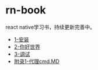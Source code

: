 # rn-book
react native学习书，持续更新完善中。

* <a href="https://github.com/Jon-Millent/rn-book/blob/master/1-%E5%AE%89%E8%A3%85.MD">1-安装</a>
* <a href="https://github.com/Jon-Millent/rn-book/blob/master/2-%E4%BD%A0%E5%A5%BD%E4%B8%96%E7%95%8C.MD">2-你好世界</a>
* <a href="https://github.com/Jon-Millent/rn-book/blob/master/3-%E8%B0%83%E8%AF%95.MD">3-调试</a>
* <a href="https://github.com/Jon-Millent/rn-book/blob/master/%E9%99%84%E5%BD%951-%E4%BB%A3%E7%90%86cmd.MD">附录1-代理cmd.MD</a>

